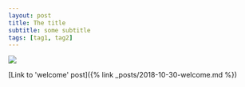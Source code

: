 ```yaml
---
layout: post
title: The title
subtitle: some subtitle
tags: [tag1, tag2]
---
```


![](../../img/512px-Welcome_heading.svg.png)

[Link to 'welcome' post]({% link _posts/2018-10-30-welcome.md %})
